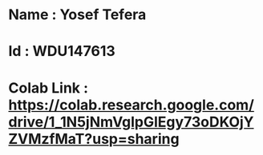 # Name : Yosef Tefera

# Id : WDU147613

# Colab Link : https://colab.research.google.com/drive/1_1N5jNmVglpGlEgy73oDKOjYZVMzfMaT?usp=sharing
